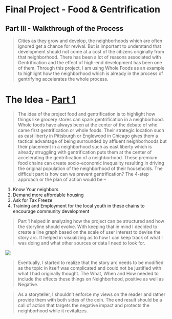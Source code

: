 # Final Project - **Food & Gentrification**
## Part III - Walkthrough of the Process

> Cities as they grow and develop, the neighborhoods which are often ignored get a chance for revival. But is important to understand that development should not come at a cost of the citizens originally from that neighborhood. There has been a lot of reasons associated with Gentrification and the effect of high-end development has been one of them. Through this project, I am using Whole Foods as an example to highlight how the neighborhood which is already in the process of gentrifying accelerates the whole process. 

# The Idea - [Part 1](FinalProject_Jayesh.md)

> The idea of the project food and gentrification is to highlight how things like grocery stores can spark gentrification in a neighborhood. Whole foods have always been at the center of the debate of who came first gentrification or whole foods. Their strategic location such as east liberty in Pittsburgh or Englewood in Chicago gives them a tactical advantage of being surrounded by affluent neighborhoods but their placement in a neighborhood such as east liberty which is already struggling with gentrification puts them at the center of accelerating the gentrification of a neighborhood. These premium food chains can create socio-economic inequality resulting in driving the original population of the neighborhood of their households.
The difficult part is how can we prevent gentrification? The 4-step approach or the plan of action would be –
1.	Know Your neighbors
2.	Demand more affordable housing
3.	Ask for Tax Freeze
4.	Training and Employment for the local youth in these chains to encourage community development


> Part 1 helped in analyzing how the project can be structured and how the storyline should evolve. With keeping that in mind I decided to create a line graph based on the scale of user interest to devise the story arc. It helped in visualizing as to how I can keep track of what I was doing and what other sources or data I need to look for. 

<div class='tableauPlaceholder' id='viz1581275187907' style='position: relative'><noscript><a href='#'><img alt=' ' src='https:&#47;&#47;public.tableau.com&#47;static&#47;images&#47;9T&#47;9TK3QSF3Q&#47;1_rss.png' style='border: none' /></a></noscript><object class='tableauViz'  style='display:none;'><param name='host_url' value='https%3A%2F%2Fpublic.tableau.com%2F' /> <param name='embed_code_version' value='3' /> <param name='path' value='shared&#47;9TK3QSF3Q' /> <param name='toolbar' value='yes' /><param name='static_image' value='https:&#47;&#47;public.tableau.com&#47;static&#47;images&#47;9T&#47;9TK3QSF3Q&#47;1.png' /> <param name='animate_transition' value='yes' /><param name='display_static_image' value='yes' /><param name='display_spinner' value='yes' /><param name='display_overlay' value='yes' /><param name='display_count' value='yes' /><param name='filter' value='publish=yes' /></object></div>                
<script type='text/javascript'>                    
  var divElement = document.getElementById('viz1581275187907');                    
  var vizElement = divElement.getElementsByTagName('object')[0];                    
  if ( divElement.offsetWidth > 800 ) { vizElement.style.width='1366px';vizElement.style.height='795px';} else if ( divElement.offsetWidth > 500 ) { vizElement.style.width='1366px';vizElement.style.height='795px';} else { vizElement.style.width='100%';vizElement.style.height='727px';}                     
  var scriptElement = document.createElement('script');                    
  scriptElement.src = 'https://public.tableau.com/javascripts/api/viz_v1.js';                    vizElement.parentNode.insertBefore(scriptElement, vizElement);                
</script>

> Eventually, I started to realize that the story arc needs to be modified as the topic in itself was complicated and could not be justified with what I had originally thought. The What, When and How needed to include the effects these things on Neighborhood, positive as well as Negative. 

> As a storyteller, I shouldn’t enforce my views on the reader and rather provide them with both sides of the coin. The end result should be a call of action that targets the negative impact and protects the neighborhood while it revitalizes.

